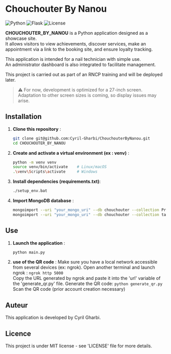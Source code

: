 # Chouchouter By Nanou

![Python](https://img.shields.io/badge/Python-3.8-blue)
![Flask](https://img.shields.io/badge/Flask-1.1.2-green)
![License](https://img.shields.io/badge/License-MIT-lightgrey)

**CHOUCHOUTER_BY_NANOU** is a Python application designed as a showcase site.  
It allows visitors to view achievements, discover services, make an appointment via a link to the booking site, and ensure loyalty tracking.

This application is intended for a nail technician with simple use.  
An administrator dashboard is also integrated to facilitate management.

This project is carried out as part of an RNCP training and will be deployed later.

> ⚠️ For now, development is optimized for a 27-inch screen.  
> Adaptation to other screen sizes is coming, so display issues may arise.



## Installation

1. **Clone this repository** :
      ```bash
      git clone git@github.com:Cyril-Gharbi/ChouchouterByNanou.git
      cd CHOUCHOUTER_BY_NANOU
      ```

2. **Create and activate a virtual environment (ex : venv)** :
      ```bash
      python -m venv venv
      source venv/bin/activate    # Linux/macOS
      .\venv\Scripts\activate     # Windows
      ```

3. **Install dependencies (requirements.txt)**:
      ```bash
      ./setup_env.bat
      ```

4. **Import MongoDB database** :
      ```bash
      mongoimport --uri "your_mongo_uri" --db chouchouter --collection Prestations --file mongo_scripts/prestations.json --jsonArray
      mongoimport --uri "your_mongo_uri" --db chouchouter --collection tablettes --file mongo_scripts/tablettes.json --jsonArray
      ```



## Use

1. **Launch the application** :
      ```bash
      python main.py
      ```

2. **use of the QR code** :
      Make sure you have a local network accessible from several devices (ex: ngrok).
      Open another terminal and launch ngrok :
         `ngrok http 5000`    
      Copy the URL generated by ngrok and paste it into the 'url' variable of the 'generate_qr.py' file.
      Generate the QR code:
         `python generate_qr.py`
      Scan the QR code (prior account creation necessary)



## Auteur

   This application is developed by Cyril Gharbi.



## Licence

This project is under MIT license - see 'LICENSE' file for more details.